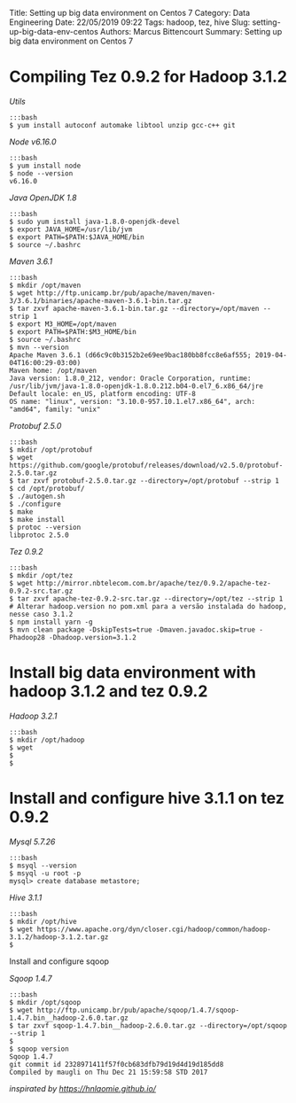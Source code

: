 Title: Setting up big data environment on Centos 7
Category: Data Engineering
Date: 22/05/2019 09:22
Tags: hadoop, tez, hive
Slug: setting-up-big-data-env-centos
Authors: Marcus Bittencourt
Summary: Setting up big data environment on Centos 7

# Compiling Tez 0.9.2 for Hadoop 3.1.2

*Utils*

    :::bash
    $ yum install autoconf automake libtool unzip gcc-c++ git

*Node v6.16.0*

	:::bash
	$ yum install node
	$ node --version
	v6.16.0

*Java OpenJDK 1.8*

	:::bash
	$ sudo yum install java-1.8.0-openjdk-devel
	$ export JAVA_HOME=/usr/lib/jvm
	$ export PATH=$PATH:$JAVA_HOME/bin
	$ source ~/.bashrc

*Maven 3.6.1* 

	:::bash
	$ mkdir /opt/maven
	$ wget http://ftp.unicamp.br/pub/apache/maven/maven-3/3.6.1/binaries/apache-maven-3.6.1-bin.tar.gz
	$ tar zxvf apache-maven-3.6.1-bin.tar.gz --directory=/opt/maven --strip 1
	$ export M3_HOME=/opt/maven
	$ export PATH=$PATH:$M3_HOME/bin
	$ source ~/.bashrc
	$ mvn --version
	Apache Maven 3.6.1 (d66c9c0b3152b2e69ee9bac180bb8fcc8e6af555; 2019-04-04T16:00:29-03:00)
	Maven home: /opt/maven
	Java version: 1.8.0_212, vendor: Oracle Corporation, runtime: /usr/lib/jvm/java-1.8.0-openjdk-1.8.0.212.b04-0.el7_6.x86_64/jre
	Default locale: en_US, platform encoding: UTF-8
	OS name: "linux", version: "3.10.0-957.10.1.el7.x86_64", arch: "amd64", family: "unix"

*Protobuf 2.5.0*

	:::bash
	$ mkdir /opt/protobuf
	$ wget https://github.com/google/protobuf/releases/download/v2.5.0/protobuf-2.5.0.tar.gz
	$ tar zxvf protobuf-2.5.0.tar.gz --directory=/opt/protobuf --strip 1
	$ cd /opt/protobuf/
	$ ./autogen.sh 
	$ ./configure
	$ make 
	$ make install
	$ protoc --version
	libprotoc 2.5.0

*Tez 0.9.2*

	:::bash
	$ mkdir /opt/tez
	$ wget http://mirror.nbtelecom.com.br/apache/tez/0.9.2/apache-tez-0.9.2-src.tar.gz
	$ tar zxvf apache-tez-0.9.2-src.tar.gz --directory=/opt/tez --strip 1
	# Alterar hadoop.version no pom.xml para a versão instalada do hadoop, nesse caso 3.1.2
	$ npm install yarn -g
	$ mvn clean package -DskipTests=true -Dmaven.javadoc.skip=true -Phadoop28 -Dhadoop.version=3.1.2

# Install big data environment with hadoop 3.1.2 and tez 0.9.2

*Hadoop 3.2.1*

	:::bash
	$ mkdir /opt/hadoop
	$ wget 
	$ 
	$

# Install and configure hive 3.1.1 on tez 0.9.2

*Mysql 5.7.26* 

	:::bash
	$ msyql --version
	$ msyql -u root -p 
	mysql> create database metastore; 

*Hive 3.1.1*

	:::bash
	$ mkdir /opt/hive
	$ wget https://www.apache.org/dyn/closer.cgi/hadoop/common/hadoop-3.1.2/hadoop-3.1.2.tar.gz
	$

Install and configure sqoop

*Sqoop 1.4.7*

	:::bash
	$ mkdir /opt/sqoop
	$ wget http://ftp.unicamp.br/pub/apache/sqoop/1.4.7/sqoop-1.4.7.bin__hadoop-2.6.0.tar.gz
	$ tar zxvf sqoop-1.4.7.bin__hadoop-2.6.0.tar.gz --directory=/opt/sqoop --strip 1
	$ 
	$ sqoop version
	Sqoop 1.4.7
	git commit id 2328971411f57f0cb683dfb79d19d4d19d185dd8
	Compiled by maugli on Thu Dec 21 15:59:58 STD 2017

*inspirated by https://hnlaomie.github.io/*